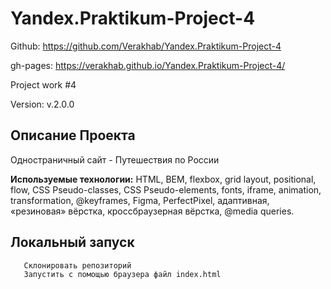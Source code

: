 # Yandex.Praktikum-Project-4

Github: https://github.com/Verakhab/Yandex.Praktikum-Project-4

gh-pages: https://verakhab.github.io/Yandex.Praktikum-Project-4/

Project work #4

Version: v.2.0.0

## Описание Проекта

Одностраничный сайт - Путешествия по России

__Используемые технологии:__ HTML, BEM, flexbox, grid layout, positional, flow, CSS Pseudo-classes,
CSS Pseudo-elements, fonts, iframe, animation, transformation, @keyframes,
Figma, PerfectPixel, адаптивная, «резиновая» вёрстка, кроссбраузерная вёрстка, @media queries.

## Локальный запуск
  ```
     Склонировать репозиторий
     Запустить с помощью браузера файл index.html
  ```
